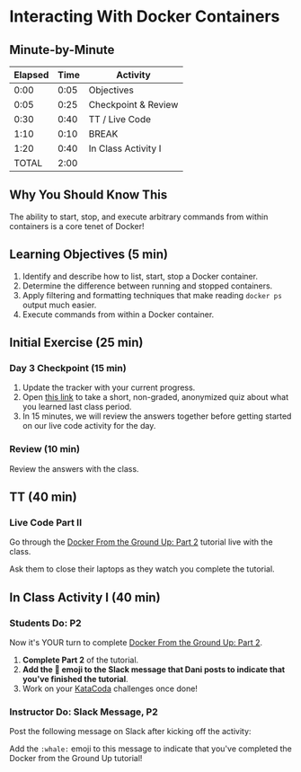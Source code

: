 # Interacting With Docker Containers

## Minute-by-Minute

| **Elapsed** | **Time**  | **Activity**              |
| ----------- | --------- | ------------------------- |
| 0:00        | 0:05      | Objectives                |
| 0:05        | 0:25      | Checkpoint & Review       |
| 0:30        | 0:40      | TT / Live Code            |
| 1:10        | 0:10      | BREAK                     |
| 1:20        | 0:40      | In Class Activity I       |
| TOTAL       | 2:00      |                           |

## Why You Should Know This

The ability to start, stop, and execute arbitrary commands from within containers is a core tenet of Docker!

## Learning Objectives (5 min)

1. Identify and describe how to list, start, stop a Docker container.
2. Determine the difference between running and stopped containers.
3. Apply filtering and formatting techniques that make reading `docker ps` output much easier.
4. Execute commands from within a Docker container.

## Initial Exercise (25 min)

### Day 3 Checkpoint (15 min)

1. Update the tracker with your current progress.
2. Open [this link](https://pollev.com/droxey) to take a short, non-graded, anonymized quiz about what you learned last class period.
3. In 15 minutes, we will review the answers together before getting started on our live code activity for the day.

### Review (10 min)

Review the answers with the class.


## TT (40 min)

### Live Code Part II

Go through the [Docker From the Ground Up: Part 2](Resources/DockerFromTheGroundUp.md#part-2) tutorial live with the class.

Ask them to close their laptops as they watch you complete the tutorial.

## In Class Activity I (40 min)

### Students Do: P2

Now it's YOUR turn to complete [Docker From the Ground Up: Part 2](Resources/DockerFromTheGroundUp.md#part-2).

1. **Complete Part 2** of the tutorial.
2. **Add the :whale: emoji to the Slack message that Dani posts to indicate that you've finished the tutorial**.
3. Work on your [KataCoda](www.katacoda.com/courses/docker) challenges once done!

### Instructor Do: Slack Message, P2

Post the following message on Slack after kicking off the activity:

Add the `:whale:` emoji to this message to indicate that you've completed the Docker from the Ground Up tutorial!
